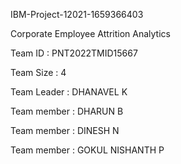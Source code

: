 IBM-Project-12021-1659366403

Corporate Employee Attrition Analytics

Team ID : PNT2022TMID15667

Team Size : 4

Team Leader : DHANAVEL K

Team member : DHARUN B

Team member : DINESH N

Team member : GOKUL NISHANTH P
